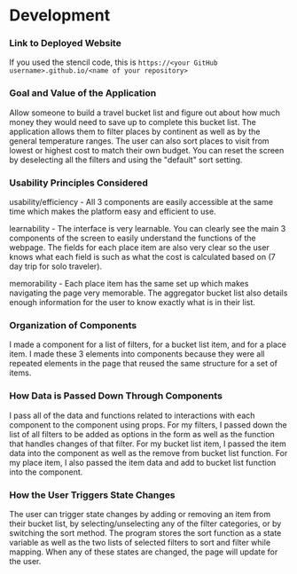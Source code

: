 # Development

### Link to Deployed Website
If you used the stencil code, this is `https://<your GitHub username>.github.io/<name of your repository>`

### Goal and Value of the Application
Allow someone to build a travel bucket list and figure out about how much money they would need to save up to complete this bucket list. The application allows them to filter places by continent as well as by the general temperature ranges. The user can also sort places to visit from lowest or highest cost to match their own budget. You can reset the screen by deselecting all the filters and using the "default" sort setting.

### Usability Principles Considered
usability/efficiency - All 3 components are easily accessible at the same time which makes the platform easy and efficient to use.

learnability - The interface is very learnable. You can clearly see the main 3 components of the screen to easily understand the functions of the webpage. The fields for each place item are also very clear so the user knows what each field is such as what the cost is calculated based on (7 day trip for solo traveler).

memorability - Each place item has the same set up which makes navigating the page very memorable. The aggregator bucket list also details enough information for the user to know exactly what is in their list.

### Organization of Components
I made a component for a list of filters, for a bucket list item, and for a place item. I made these 3 elements into components because they were all repeated elements in the page that reused the same structure for a set of items.

### How Data is Passed Down Through Components
I pass all of the data and functions related to interactions with each component to the component using props. For my filters, I passed down the list of all filters to be added as options in the form as well as the function that handles changes of that filter. For my bucket list item, I passed the item data into the component as well as the remove from bucket list function. For my place item, I also passed the item data and add to bucket list function into the component.

### How the User Triggers State Changes
The user can trigger state changes by adding or removing an item from their bucket list, by selecting/unselecting any of the filter categories, or by switching the sort method. The program stores the sort function as a state variable as well as the two lists of selected filters to sort and filter while mapping. When any of these states are changed, the page will update for the user.

